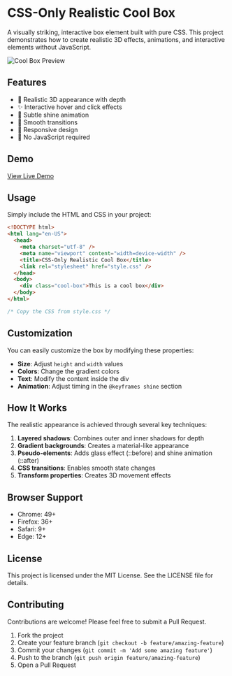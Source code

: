 # CSS-Only Realistic Cool Box

A visually striking, interactive box element built with pure CSS. This project demonstrates how to create realistic 3D effects, animations, and interactive elements without JavaScript.

![Cool Box Preview](https://github.com/yourusername/css-cool-box/raw/main/preview.gif)

## Features

- 🎨 Realistic 3D appearance with depth
- ✨ Interactive hover and click effects
- 🌟 Subtle shine animation
- 🔄 Smooth transitions
- 📱 Responsive design
- 🚫 No JavaScript required

## Demo

[View Live Demo](https://yourusername.github.io/css-cool-box/)

## Usage

Simply include the HTML and CSS in your project:

```html
<!DOCTYPE html>
<html lang="en-US">
  <head>
    <meta charset="utf-8" />
    <meta name="viewport" content="width=device-width" />
    <title>CSS-Only Realistic Cool Box</title>
    <link rel="stylesheet" href="style.css" />
  </head>
  <body>
    <div class="cool-box">This is a cool box</div>
  </body>
</html>
```

```css
/* Copy the CSS from style.css */
```

## Customization

You can easily customize the box by modifying these properties:

- **Size**: Adjust `height` and `width` values
- **Colors**: Change the gradient colors
- **Text**: Modify the content inside the div
- **Animation**: Adjust timing in the `@keyframes shine` section

## How It Works

The realistic appearance is achieved through several key techniques:

1. **Layered shadows**: Combines outer and inner shadows for depth
2. **Gradient backgrounds**: Creates a material-like appearance
3. **Pseudo-elements**: Adds glass effect (::before) and shine animation (::after)
4. **CSS transitions**: Enables smooth state changes
5. **Transform properties**: Creates 3D movement effects

## Browser Support

- Chrome: 49+
- Firefox: 36+
- Safari: 9+
- Edge: 12+

## License

This project is licensed under the MIT License. See the LICENSE file for details.

## Contributing

Contributions are welcome! Please feel free to submit a Pull Request.

1. Fork the project
2. Create your feature branch (`git checkout -b feature/amazing-feature`)
3. Commit your changes (`git commit -m 'Add some amazing feature'`)
4. Push to the branch (`git push origin feature/amazing-feature`)
5. Open a Pull Request
